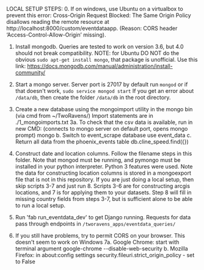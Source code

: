 LOCAL SETUP STEPS:
0. If on windows, use Ubuntu on a virtualbox to prevent this error:
      Cross-Origin Request Blocked: The Same Origin Policy disallows reading the remote resource at http://localhost:8000/custom/eventdataapp. (Reason: CORS header ‘Access-Control-Allow-Origin’ missing).

1. Install mongodb. Queries are tested to work on version 3.6, but 4.0 should not break compatibility.
    NOTE: for Ubuntu DO NOT do the obvious `sudo apt-get install mongo`, that package is unofficial. Use this link:
    https://docs.mongodb.com/manual/administration/install-community/

2. Start a mongo server. Server port is 27017 by default
     run `mongod` or if that doesn't work, `sudo service mongod start`
     If you get an error about `/data/db`, then create the folder `/data/db` in the root directory.

3. Create a new database using the mongoimport utility in the mongo bin (via cmd from ~/TwoRavens/)
     Import statements are in ./1_mongoimports.txt
     3a. To check that the csv data is available, run in new CMD:
         (connects to mongo server on default port, opens mongo prompt)
           mongo
      b. Switch to event_scrape database
           use event_data
      c. Return all data from the phoenix_events table
           db.cline_speed.find({})

4. Construct date and location columns. Follow the filename steps in this folder.
     Note that mongod must be running, and pymongo must be installed in your python interpreter. Python 3 features were used.
     Note the data for constructing location columns is stored in a mongoexport file that is not in this repository.
     If you are just doing a local setup, then skip scripts 3-7 and just run 8.
     Scripts 3-6 are for constructing arcgis locations, and 7 is for applying them to your datasets.
     Step 8 will fill in missing country fields from steps 3-7, but is sufficient alone to be able to run a local setup.

5. Run 'fab run_eventdata_dev' to get Django running. Requests for data pass through endpoints in `/tworavens_apps/eventdata_queries/`

6. If you still have problems, try to permit CORS on your browser. This doesn't seem to work on Windows
     7a. Google Chrome: start with terminal argument
            google-chrome --disable-web-security
      b. Mozilla Firefox: in about:config settings
            security.fileuri.strict_origin_policy - set to False
